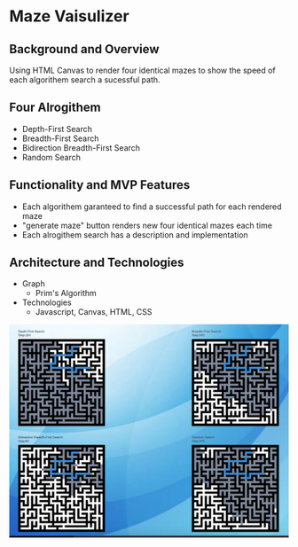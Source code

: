 # Maze Vaisulizer 

## Background and Overview
Using HTML Canvas to render four identical mazes to show the speed of each algorithem search a sucessful path.

## Four Alrogithem
* Depth-First Search 
* Breadth-First Search
* Bidirection Breadth-First Search
* Random Search

## Functionality and MVP Features
*  Each algorithem garanteed to find a successful path for each rendered maze 
* "generate maze" button renders new four identical mazes each time 
* Each alrogithem search has a description and implementation
 
## Architecture and Technologies
* Graph
  * Prim's Algorithm
* Technologies
  * Javascript, Canvas, HTML, CSS
    


<img src='./preview.png'>
